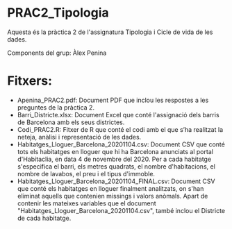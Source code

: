 # PRAC2_Tipologia

Aquesta és la pràctica 2 de l'assignatura Tipologia i Cicle de vida de les dades.

Components del grup: Àlex Penina

# Fitxers:
- Apenina_PRAC2.pdf: Document PDF que inclou les respostes a les preguntes de la pràctica 2.
- Barri_Districte.xlsx: Document Excel que conté l'assignació dels barris de Barcelona amb els seus districtes.
- Codi_PRAC2.R: Fitxer de R que conté el codi amb el que s’ha realitzat la neteja, anàlisi i representació de les dades.
- Habitatges_Lloguer_Barcelona_20201104.csv: Document CSV que conté tots els habitatges en lloguer que hi ha Barcelona anunciats al portal d'Habitaclia, en data 4 de novembre del 2020. Per a cada habitatge s'especifica el barri, els metres quadrats, el nombre d'habitacions, el nombre de lavabos, el preu i el tipus d'immoble.
- Habitatges_Lloguer_Barcelona_20201104_FINAL.csv: Document CSV que conté els habitatges en lloguer finalment analitzats, on s'han eliminat aquells que contenien missings i valors anòmals. Apart de contenir les mateixes variables que el document "Habitatges_Lloguer_Barcelona_20201104.csv", també inclou el Districte de cada habitatge.

